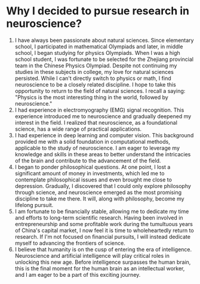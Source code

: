 # Why I decided to pursue research in neuroscience?

1. I have always been passionate about natural sciences. Since elementary school, I participated in mathematical Olympiads and later, in middle school, I began studying for physics Olympiads. When I was a high school student, I was fortunate to be selected for the Zhejiang provincial team in the Chinese Physics Olympiad. Despite not continuing my studies in these subjects in college, my love for natural sciences persisted. While I can't directly switch to physics or math, I find neuroscience to be a closely related discipline. I hope to take this opportunity to return to the field of natural sciences. I recall a saying: "Physics is the most interesting thing in the world, followed by neuroscience."
2. I had experience in electromyography (EMG) signal recognition. This experience introduced me to neuroscience and gradually deepened my interest in the field. I realized that neuroscience, as a foundational science, has a wide range of practical applications.
3. I had experience in deep learning and computer vision. This background provided me with a solid foundation in computational methods, applicable to the study of neuroscience. I am eager to leverage my knowledge and skills in these areas to better understand the intricacies of the brain and contribute to the advancement of the field.
4. I began to ponder philosophical questions. At one point, I lost a significant amount of money in investments, which led me to contemplate philosophical issues and even brought me close to depression. Gradually, I discovered that I could only explore philosophy through science, and neuroscience emerged as the most promising discipline to take me there. It will, along with philosophy, become my lifelong pursuit.
5. I am fortunate to be financially stable, allowing me to dedicate my time and efforts to long-term scientific research. Having been involved in entrepreneurship and some profitable work during the tumultuous years of China's capital market, I now feel it is time to wholeheartedly return to research. If I'm not focused on financial pursuits, I will instead dedicate myself to advancing the frontiers of science.
6. I believe that humanity is on the cusp of entering the era of intelligence. Neuroscience and artificial intelligence will play critical roles in unlocking this new age. Before intelligence surpasses the human brain, this is the final moment for the human brain as an intellectual worker, and I am eager to be a part of this exciting journey.
